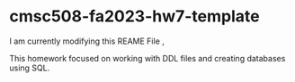 # cmsc508-fa2023-hw7-template

I am currently modifying this REAME File , 

This homework focused on working with DDL files and creating databases using SQL.